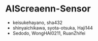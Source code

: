 # AIScreaenn-Sensor

* keisukehayano, sha432
* shinyaichikawa, syota-otsuka, Haji144
* Sedodo, WongHAI0211, RuanZhifei
